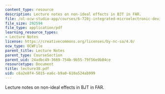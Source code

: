 ```yaml
---
content_type: resource
description: Lecture notes on non-ideal effects in BJT in FAR.
file: /ol-ocw-studio-app/courses/6-720j-integrated-microelectronic-devices-spring-2007/c6a2e8f45015ea6cb9a0610a524ab999_lecture38.pdf
file_size: 292594
file_type: application/pdf
learning_resource_types:
- Lecture Notes
license: https://creativecommons.org/licenses/by-nc-sa/4.0/
ocw_type: OCWFile
parent_title: Lecture Notes
parent_type: CourseSection
parent_uid: 24adbc49-3669-754b-9b55-79f56e9b84ce
resourcetype: Document
title: lecture38.pdf
uid: c6a2e8f4-5015-ea6c-b9a0-610a524ab999
---
```

Lecture notes on non-ideal effects in BJT in FAR.